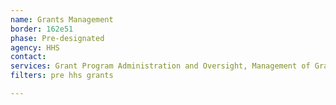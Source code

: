 ```yaml
---
name: Grants Management
border: 162e51
phase: Pre-designated
agency: HHS
contact:
services: Grant Program Administration and Oversight, Management of Grant Pre-Award, Award, Post-Award & Closeout, Grant Recipient Oversight (initial focus may be a Single Audit Solution)
filters: pre hhs grants

---
```

